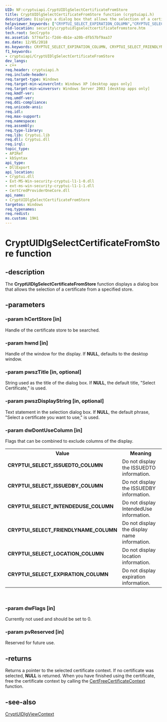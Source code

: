 ```yaml
---
UID: NF:cryptuiapi.CryptUIDlgSelectCertificateFromStore
title: CryptUIDlgSelectCertificateFromStore function (cryptuiapi.h)
description: Displays a dialog box that allows the selection of a certificate from a specified store.
helpviewer_keywords: ["CRYPTUI_SELECT_EXPIRATION_COLUMN","CRYPTUI_SELECT_FRIENDLYNAME_COLUMN","CRYPTUI_SELECT_INTENDEDUSE_COLUMN","CRYPTUI_SELECT_ISSUEDBY_COLUMN","CRYPTUI_SELECT_ISSUEDTO_COLUMN","CRYPTUI_SELECT_LOCATION_COLUMN","CryptUIDlgSelectCertificateFromStore","CryptUIDlgSelectCertificateFromStore function [Security]","_crypto2_cryptuidlgselectcertificatefromstore","cryptuiapi/CryptUIDlgSelectCertificateFromStore","security.cryptuidlgselectcertificatefromstore"]
old-location: security\cryptuidlgselectcertificatefromstore.htm
tech.root: SecCrypto
ms.assetid: 5774af1c-f2d4-4b1e-a20b-dfb57bf9aa37
ms.date: 12/05/2018
ms.keywords: CRYPTUI_SELECT_EXPIRATION_COLUMN, CRYPTUI_SELECT_FRIENDLYNAME_COLUMN, CRYPTUI_SELECT_INTENDEDUSE_COLUMN, CRYPTUI_SELECT_ISSUEDBY_COLUMN, CRYPTUI_SELECT_ISSUEDTO_COLUMN, CRYPTUI_SELECT_LOCATION_COLUMN, CryptUIDlgSelectCertificateFromStore, CryptUIDlgSelectCertificateFromStore function [Security], _crypto2_cryptuidlgselectcertificatefromstore, cryptuiapi/CryptUIDlgSelectCertificateFromStore, security.cryptuidlgselectcertificatefromstore
f1_keywords:
- cryptuiapi/CryptUIDlgSelectCertificateFromStore
dev_langs:
- c++
req.header: cryptuiapi.h
req.include-header: 
req.target-type: Windows
req.target-min-winverclnt: Windows XP [desktop apps only]
req.target-min-winversvr: Windows Server 2003 [desktop apps only]
req.kmdf-ver: 
req.umdf-ver: 
req.ddi-compliance: 
req.unicode-ansi: 
req.idl: 
req.max-support: 
req.namespace: 
req.assembly: 
req.type-library: 
req.lib: Cryptui.lib
req.dll: Cryptui.dll
req.irql: 
topic_type:
- APIRef
- kbSyntax
api_type:
- DllExport
api_location:
- Cryptui.dll
- Ext-MS-Win-security-cryptui-l1-1-0.dll
- ext-ms-win-security-cryptui-l1-1-1.dll
- CertCredProviderOneCore.dll
api_name:
- CryptUIDlgSelectCertificateFromStore
targetos: Windows
req.typenames: 
req.redist: 
ms.custom: 19H1
---
```


# CryptUIDlgSelectCertificateFromStore function


## -description


The <b>CryptUIDlgSelectCertificateFromStore</b> function displays a dialog box that allows the selection of a certificate from a specified store.


## -parameters




### -param hCertStore [in]

Handle of the certificate store to be searched.


### -param hwnd [in]

Handle of the window for the display. If <b>NULL</b>, defaults to the desktop window.


### -param pwszTitle [in, optional]

String used as the title of the dialog box. If <b>NULL</b>, the default title, "Select Certificate," is used.


### -param pwszDisplayString [in, optional]

Text statement in the selection dialog box. If <b>NULL</b>, the default phrase, "Select a certificate you want to use," is used.


### -param dwDontUseColumn [in]

Flags that can be combined to exclude columns of the display. 



					

<table>
<tr>
<th>Value</th>
<th>Meaning</th>
</tr>
<tr>
<td width="40%"><a id="CRYPTUI_SELECT_ISSUEDTO_COLUMN"></a><a id="cryptui_select_issuedto_column"></a><dl>
<dt><b>CRYPTUI_SELECT_ISSUEDTO_COLUMN</b></dt>
</dl>
</td>
<td width="60%">
Do not display the ISSUEDTO information.

</td>
</tr>
<tr>
<td width="40%"><a id="CRYPTUI_SELECT_ISSUEDBY_COLUMN"></a><a id="cryptui_select_issuedby_column"></a><dl>
<dt><b>CRYPTUI_SELECT_ISSUEDBY_COLUMN</b></dt>
</dl>
</td>
<td width="60%">
Do not display the ISSUEDBY information.

</td>
</tr>
<tr>
<td width="40%"><a id="CRYPTUI_SELECT_INTENDEDUSE_COLUMN"></a><a id="cryptui_select_intendeduse_column"></a><dl>
<dt><b>CRYPTUI_SELECT_INTENDEDUSE_COLUMN</b></dt>
</dl>
</td>
<td width="60%">
Do not display IntendedUse information.

</td>
</tr>
<tr>
<td width="40%"><a id="CRYPTUI_SELECT_FRIENDLYNAME_COLUMN"></a><a id="cryptui_select_friendlyname_column"></a><dl>
<dt><b>CRYPTUI_SELECT_FRIENDLYNAME_COLUMN</b></dt>
</dl>
</td>
<td width="60%">
Do not display the display name information.

</td>
</tr>
<tr>
<td width="40%"><a id="CRYPTUI_SELECT_LOCATION_COLUMN"></a><a id="cryptui_select_location_column"></a><dl>
<dt><b>CRYPTUI_SELECT_LOCATION_COLUMN</b></dt>
</dl>
</td>
<td width="60%">
Do not display location information.

</td>
</tr>
<tr>
<td width="40%"><a id="CRYPTUI_SELECT_EXPIRATION_COLUMN"></a><a id="cryptui_select_expiration_column"></a><dl>
<dt><b>CRYPTUI_SELECT_EXPIRATION_COLUMN</b></dt>
</dl>
</td>
<td width="60%">
Do not display expiration information.

</td>
</tr>
</table>
 


### -param dwFlags [in]

Currently not used and should be set to 0.


### -param pvReserved [in]

Reserved for future use.


## -returns



Returns a pointer to the selected certificate context. If no certificate was selected, <b>NULL</b> is returned. When you have finished using the certificate, free the certificate context by calling the <a href="https://docs.microsoft.com/windows/desktop/api/wincrypt/nf-wincrypt-certfreecertificatecontext">CertFreeCertificateContext</a> function.




## -see-also




<a href="https://docs.microsoft.com/windows/desktop/api/cryptuiapi/nf-cryptuiapi-cryptuidlgviewcontext">CryptUIDlgViewContext</a>
 

 

